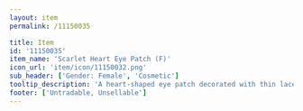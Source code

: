 ```yaml
---
layout: item
permalink: /11150035

title: Item
id: '11150035'
item_name: 'Scarlet Heart Eye Patch (F)'
icon_url: 'item/icon/11150032.png'
sub_header: ['Gender: Female', 'Cosmetic']
tooltip_description: 'A heart-shaped eye patch decorated with thin lace.'
footer: ['Untradable, Unsellable']
---
```

